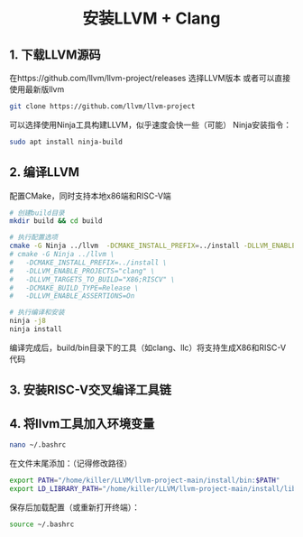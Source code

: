 # <center>安装LLVM + Clang</center>
## 1. 下载LLVM源码
在https://github.com/llvm/llvm-project/releases 选择LLVM版本
或者可以直接使用最新版llvm
```bash
git clone https://github.com/llvm/llvm-project
```
可以选择使用Ninja工具构建LLVM，似乎速度会快一些（可能）
Ninja安装指令：
```bash
sudo apt install ninja-build
```

## 2. 编译LLVM
配置CMake，同时支持本地x86端和RISC-V端
```bash
# 创建build目录
mkdir build && cd build

# 执行配置选项
cmake -G Ninja ../llvm  -DCMAKE_INSTALL_PREFIX=../install -DLLVM_ENABLE_PROJECTS="clang" -DLLVM_TARGETS_TO_BUILD="X86;RISCV" -DCMAKE_BUILD_TYPE=Release -DLLVM_ENABLE_ASSERTIONS=On
# cmake -G Ninja ../llvm \
#   -DCMAKE_INSTALL_PREFIX=../install \
#   -DLLVM_ENABLE_PROJECTS="clang" \
#   -DLLVM_TARGETS_TO_BUILD="X86;RISCV" \  
#   -DCMAKE_BUILD_TYPE=Release \
#   -DLLVM_ENABLE_ASSERTIONS=On

# 执行编译和安装
ninja -j8
ninja install
```
编译完成后，build/bin目录下的工具（如clang、llc）将支持生成X86和RISC-V代码

## 3. 安装RISC-V交叉编译工具链

## 4. 将llvm工具加入环境变量
```bash
nano ~/.bashrc
```
在文件末尾添加：（记得修改路径）
```bash
export PATH="/home/killer/LLVM/llvm-project-main/install/bin:$PATH"
export LD_LIBRARY_PATH="/home/killer/LLVM/llvm-project-main/install/lib:$LD_LIBRARY_PATH"
```
保存后加载配置（或重新打开终端）：
```bash
source ~/.bashrc
```